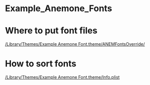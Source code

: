 # Example_Anemone_Fonts


# Where to put font files
 
[/Library/Themes/Example Anemone Font.theme/ANEMFontsOverride/](https://github.com/mwoolweaver/Example_Anemone_Fonts/tree/master/Example_Anemone_Font/Library/Themes/Example%20Anemone%20Font.theme/ANEMFontsOverride)

# How to sort fonts

[/Library/Themes/Example Anemone Font.theme/Info.plist](https://github.com/mwoolweaver/Example_Anemone_Fonts/blob/master/Example_Anemone_Font/Library/Themes/Example%20Anemone%20Font.theme/Info.plist)
